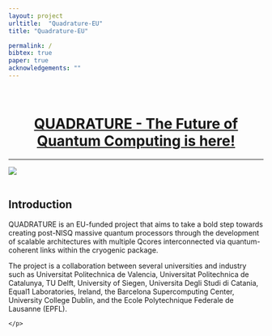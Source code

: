 ```yaml
---
layout: project
urltitle:  "Quadrature-EU"
title: "Quadrature-EU"

permalink: /
bibtex: true
paper: true
acknowledgements: ""
---
```


<br>
<div class="row">
  <div class="col-xs-12">
    <center><h1><a href="https://Quadrature-EU.github.io/">QUADRATURE - The Future of Quantum Computing is here!</a></h1></center>
  </div>
</div>

<hr>




<div class="row" id="intro">
  <div class="col-md-12">
    <img src="{{ "/static/img/splash2.jpg" | prepend:site.baseurl }}">
  </div>
</div>


<br>

## Introduction 

<div class="row">
  <div class="col-xs-12">
    <p>
      QUADRATURE is an EU-funded project that aims to take a bold step towards creating post-NISQ massive quantum processors through the development of scalable architectures with multiple Qcores interconnected via quantum-coherent links within the cryogenic package.
    </p>
The project is a collaboration between several universities and industry such as Universitat Politechnica de Valencia, Universitat Politechnica de Catalunya, TU Delft, University of Siegen, Universita Degli Studi di Catania, Equal1 Laboratories, Ireland, the Barcelona Supercomputing Center, University College Dublin, and the Ecole Polytechnique Federale de Lausanne (EPFL).

 
    </p>
